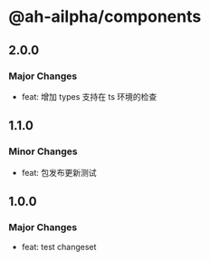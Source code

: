 # @ah-ailpha/components

## 2.0.0

### Major Changes

- feat: 增加 types 支持在 ts 环境的检查

## 1.1.0

### Minor Changes

- feat: 包发布更新测试

## 1.0.0

### Major Changes

- feat: test changeset
